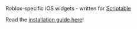 Roblox-specific iOS widgets - written for [Scriptable](https://scriptable.app/)

Read the [installation guide here](https://gitbook.wolfite.dev/scriptable/roblox-ios-widget-installation-guide)!